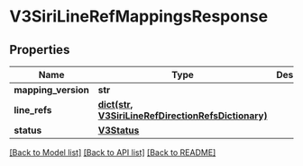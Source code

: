 # V3SiriLineRefMappingsResponse

## Properties
Name | Type | Description | Notes
------------ | ------------- | ------------- | -------------
**mapping_version** | **str** |  | [optional] 
**line_refs** | [**dict(str, V3SiriLineRefDirectionRefsDictionary)**](V3SiriLineRefDirectionRefsDictionary.md) |  | [optional] 
**status** | [**V3Status**](V3Status.md) |  | [optional] 

[[Back to Model list]](../README.md#documentation-for-models) [[Back to API list]](../README.md#documentation-for-api-endpoints) [[Back to README]](../README.md)

